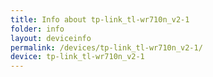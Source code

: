 ```yaml
---
title: Info about tp-link_tl-wr710n_v2-1
folder: info
layout: deviceinfo
permalink: /devices/tp-link_tl-wr710n_v2-1/
device: tp-link_tl-wr710n_v2-1
---
```

